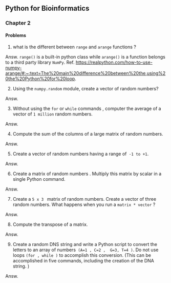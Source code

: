 
## Python for Bioinformatics 
### Chapter 2
#### Problems
1. what is the different between  ```range``` and ```arange``` functions ?

Answ.
```range()``` is a built-in python class while ```arange()``` is a function belongs to a third party library ```NumPy```.
Ref.
https://realpython.com/how-to-use-numpy-arange/#:~:text=The%20main%20difference%20between%20the,using%20the%20Python%20for%20loop.

2. Using the ```numpy.random``` module, create a vector of random numbers?

Answ.








3. Without using the ```for``` or ```while``` commands , computer the average of a vector of ```1 million``` random numbers.

Answ.


4. Compute the sum of the columns of a large matrix of random numbers. 

Answ.



5. Create a vector of random numbers having a range of``` -1 to +1```.

Answ.


6. Create a matrix of random numbers . Multiply this matrix by  scalar in a single Python command.

Answ.


7.  Create a ```5 x 3 ``` matrix of random numbers. Create a vector of three random numbers. What happens when you run a ```matrix * vector``` ? 


Answ.

8.  Compute the transpose of a matrix.

Answ.

9. Create a random DNS string and write a Python script to convert the letters to an array of numbers``` (A=1 , C=2 ,  G=3, T=4 )```. Do not use loops ```(for , while )``` to accomplish this conversion. (This can be accomplished in five commands, including the creation of the DNA string. )  

Answ.



